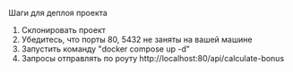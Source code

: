 Шаги для деплоя проекта
1. Склонировать проект
2. Убедитесь, что порты 80, 5432 не заняты на вашей машине
3. Запустить команду "docker compose up -d"
4. Запросы отправлять по роуту http://localhost:80/api/calculate-bonus
